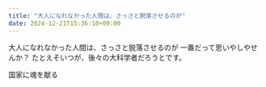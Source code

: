 ```yaml
---
title: "大人になれなかった人間は、さっさと脱落させるのが"
date: 2024-12-21T15:36:10+09:00
---
```

大人になれなかった人間は、さっさと脱落させるのが
一番だって思いやしやせんか？
たとえそいつが、後々の大科学者だろうとです。

国家に魂を献る
